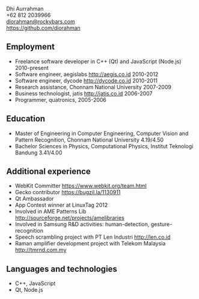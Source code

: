 Dhi Aurrahman
<br/>+62 812 2039966
<br/>diorahman@rockybars.com
<br/>https://github.com/diorahman

## Employment

- Freelance software developer in C++ (Qt) and JavaScript (Node.js) 2010-present
- Software engineer, aegislabs http://aegis.co.id 2010-2012
- Software engineer, dycode http://dycode.co.id 2010-2011
- Research assistance, Chonnam National University 2007-2009
- Business technologist, jatis http://jatis.co.id 2006-2007
- Programmer, quatronics, 2005-2006

## Education

- Master of Engineering in Computer Engineering, Computer Vision and Pattern Recognition, Chonnam National University 4.19/4.50
- Bachelor Sciences in Physics, Computational Physics, Institut Teknologi Bandung 3.41/4.00

## Additional experience

- WebKit Committer https://www.webkit.org/team.html
- Gecko contributor https://bugzil.la/1130911
- Qt Ambassador
- App Contest winner at LinuxTag 2012
- Involved in AME Patterns Lib http://sourceforge.net/projects/amelibraries
- Involved in Samsung R&D activities: human-detection, gesture-recognition
- Speech scrambling project with PT Len Industri http://len.co.id
- Raman amplifier development project with Telekom Malaysia http://tmrnd.com.my

## Languages and technologies

- C++, JavaScript
- Qt, Node.js

